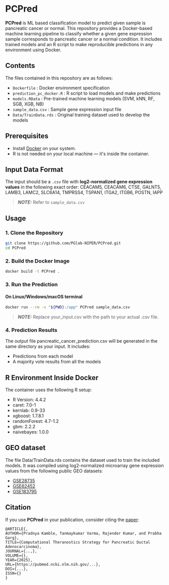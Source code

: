 # PCPred

**PCPred** is ML based classification model to predict given sample is pancreatic cancer or normal.
This repository provides a Docker-based machine learning pipeline to classify whether a given gene expression sample corresponds to pancreatic cancer or a normal condition. It includes trained models and an R script to make reproducible predictions in any environment using Docker.

## Contents

The files contained in this repository are as follows:

- `Dockerfile` : Docker environment specification  
- `prediction_pc_docker.R` : R script to load models and make predictions  
- `models.RData` : Pre-trained machine learning models (SVM, kNN, RF, SGB, XGB, NB)  
- `sample_data.csv` : Sample gene expression input file  
- `Data/TrainData.rds` : Original training dataset used to develop the models  

## Prerequisites

- Install [Docker](https://www.docker.com/) on your system.
- R is not needed on your local machine — it's inside the container.

## Input Data Format

The input should be a `.csv` file with **log2-normalized gene expression values** in the following exact order:
CEACAM5, CEACAM6,	CTSE,	GALNT5,	LAMB3,	LAMC2,	SLC6A14,	TMPRSS4,	TSPAN1,	ITGA2,	ITGB6,	POSTN,	IAPP
> **_NOTE:_** Refer to `sample_data.csv`

## Usage

### 1. Clone the Repository
```bash
git clone https://github.com/PGlab-NIPER/PCPred.git
cd PCPred
```
### 2. Build the Docker Image
```bash
docker build -t PCPred .
```
### 3. Run the Prediction
#### On Linux/Windows/macOS terminal
```bash
docker run --rm -v "${PWD}:/app" PCPred sample_data.csv
```
> **_NOTE:_**  Replace your_input.csv with the path to your actual .csv file.

### 4. Prediction Results
The output file pancreatic_cancer_prediction.csv will be generated in the same directory as your input. It includes:
* Predictions from each model
* A majority vote results from all the models


## R Environment Inside Docker
The container uses the following R setup:
* R Version: 4.4.2
* caret: 7.0-1
* kernlab: 0.9-33
* xgboost: 1.7.8.1
* randomForest: 4.7-1.2
* gbm: 2.2.2
* naivebayes: 1.0.0

## GEO dataset 
The file Data/TrainData.rds contains the dataset used to train the included models. It was compiled using log2-normalized microarray gene expression values from the following public GEO datasets:
* [GSE28735](https://www.ncbi.nlm.nih.gov/geo/query/acc.cgi?acc=GSE28735)
* [GSE62452](https://www.ncbi.nlm.nih.gov/geo/query/acc.cgi?acc=GSE62452)
* [GSE183795](https://www.ncbi.nlm.nih.gov/geo/query/acc.cgi?acc=GSE183795)

## Citation
If you use  **PCPred** in your publication, consider citing the [paper]([https://pubmed.ncbi.nlm.nih.gov/.../]):
```
@ARTICLE{,
AUTHOR={Pradnya Kamble, Tanmaykumar Varma, Rajender Kumar, and Prabha Garg},   
TITLE={Computational Theranostics Strategy for Pancreatic Ductal Adenocarcinoma},      
JOURNAL={..,},      
VOLUME={},           
YEAR={2025},     
URL={https://pubmed.ncbi.nlm.nih.gov/...},       
DOI={...},      	
ISSN={}
}
```


